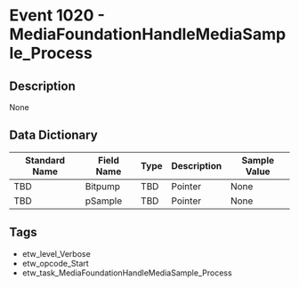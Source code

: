 # Event 1020 - MediaFoundationHandleMediaSample_Process

## Description
None

## Data Dictionary
|Standard Name|Field Name|Type|Description|Sample Value|
|---|---|---|---|---|
|TBD|Bitpump|TBD|Pointer|None|None|
|TBD|pSample|TBD|Pointer|None|None|

## Tags
* etw_level_Verbose
* etw_opcode_Start
* etw_task_MediaFoundationHandleMediaSample_Process